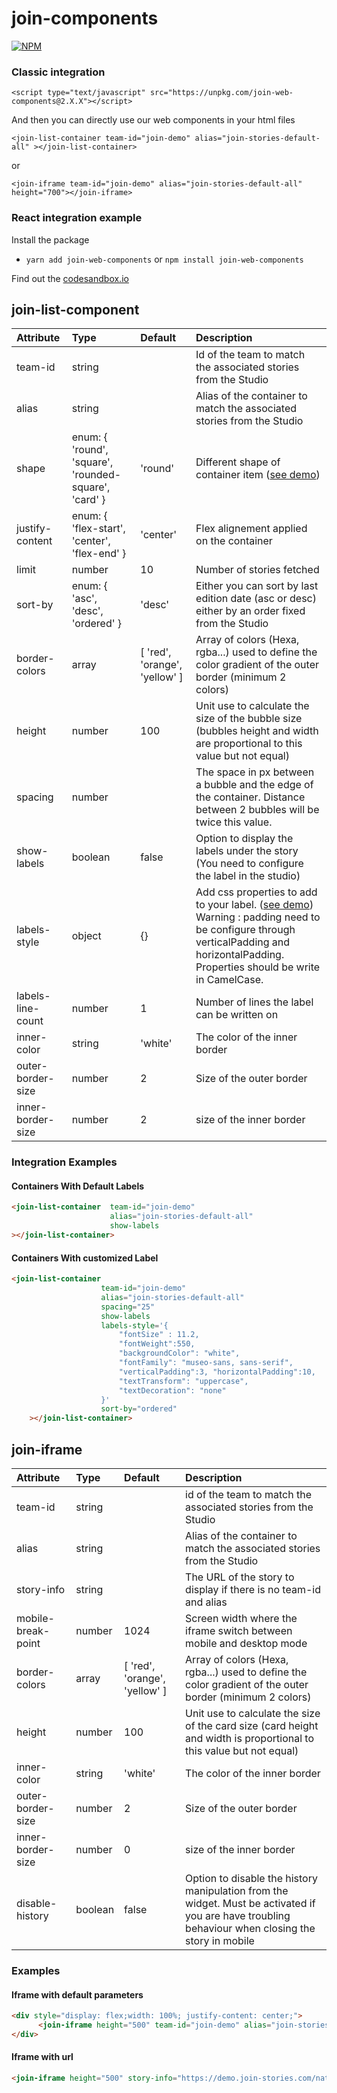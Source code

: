 # join-components  

[![NPM](https://img.shields.io/npm/v/join-web-components.svg)](https://www.npmjs.com/package/join-web-components)

### Classic integration
`<script type="text/javascript" src="https://unpkg.com/join-web-components@2.X.X"></script>`

And then you can directly use our web components in your html files

`<join-list-container team-id="join-demo" alias="join-stories-default-all" ></join-list-container>`

or

`<join-iframe team-id="join-demo" alias="join-stories-default-all" height="700"></join-iframe>`

### React integration example
Install the package
- `yarn add join-web-components` or `npm install join-web-components`

Find out the [codesandbox.io](https://codesandbox.io/s/join-web-components-react-nhrds)

## join-list-component  
| Attribute             |  Type         | Default       |  Description |  
| :-------------------- | :---------------------------------------------------- | :---------------------------- | :---------------------------------------------------------------------------------------------------------------- |  
| team-id               | string                                                |                               | Id of the team to match the associated stories from the Studio                                                    |  
| alias                 | string                                                |                               | Alias of the container to match the associated stories from the Studio                                            |  
| shape                 | enum: { 'round', 'square', 'rounded-square', 'card' } | 'round'                       | Different shape of container item ([see demo](https://demo.teamjoin.fr/ "see demo"))                              |  
| justify-content       | enum: { 'flex-start', 'center', 'flex-end' }          | 'center'                      | Flex alignement applied on the container                                                                          |  
| limit                 | number                                                | 10                            | Number of stories fetched                                                                                         |  
| sort-by               | enum: { 'asc', 'desc', 'ordered' }                    | 'desc'                        | Either you can sort by last edition date (asc or desc) either by an order fixed from the Studio                   |
| border-colors         | array                                                 | [ 'red', 'orange', 'yellow' ] | Array of colors (Hexa, rgba...) used to define the color gradient of the outer border (minimum 2 colors)          |  
| height                | number                                                | 100                           | Unit use to calculate the size of the bubble size (bubbles height and width are proportional to this value but not equal) |  
| spacing               | number                                                |                               | The space in px between a bubble and the edge of the container. Distance between 2 bubbles will be twice this value. |  
| show-labels           | boolean                                               | false                         | Option to display the labels under the story (You need to configure the label in the studio)                      |  
| labels-style          | object                                                | {}                            | Add css properties to add to your label. ([see demo](https://codesandbox.io/s/join-web-components-uqf3j)) Warning : padding need to be configure through verticalPadding and horizontalPadding. Properties should be write in CamelCase. |  
| labels-line-count     | number                                                | 1                             | Number of lines the label can be written on |  
| inner-color           | string                                                | 'white'                       | The color of the inner border |  
| outer-border-size     | number                                                | 2                             | Size of the outer border |  
| inner-border-size     | number                                                | 2                             | size of the inner border |  
  
### Integration Examples

#### Containers With Default Labels

```html
<join-list-container  team-id="join-demo"
                      alias="join-stories-default-all"
                      show-labels
></join-list-container>
```

#### Containers With customized Label

```html
<join-list-container 
                    team-id="join-demo"
                    alias="join-stories-default-all"
                    spacing="25"
                    show-labels
                    labels-style='{
                        "fontSize" : 11.2,
                        "fontWeight":550,
                        "backgroundColor": "white",
                        "fontFamily": "museo-sans, sans-serif",
                        "verticalPadding":3, "horizontalPadding":10,
                        "textTransform": "uppercase",
                        "textDecoration": "none"
                    }'
                    sort-by="ordered"
    ></join-list-container>
```

## join-iframe  

| Attribute             |  Type         | Default       |  Description |  
| :-------------------- | :---------------------------------------------------- | :---------------------------- | :---------------------------------------------------------------------------------------------------------------- |  
| team-id               | string                                                |                               | id of the team to match the associated stories from the Studio                                                    |  
| alias                 | string                                                |                               | Alias of the container to match the associated stories from the Studio                                            |  
| story-info            | string                                                |                               | The URL of the story to display if there is no team-id and alias                                                  |  
| mobile-break-point    | number                                                | 1024                          | Screen width where the iframe switch between mobile and desktop mode                                              |  
| border-colors         | array                                                 | [ 'red', 'orange', 'yellow' ] | Array of colors (Hexa, rgba...) used to define the color gradient of the outer border (minimum 2 colors)          |  
| height                | number                                                | 100                           | Unit use to calculate the size of the card size (card height and width is proportional to this value but not equal)                                                                     |  
| inner-color           | string                                                | 'white'                       | The color of the inner border |  
| outer-border-size     | number                                                | 2                             | Size of the outer border |  
| inner-border-size     | number                                                | 0                             | size of the inner border |  
| disable-history       | boolean                                               | false                         | Option to disable the history manipulation from the widget. Must be activated if you are have troubling behaviour when closing the story in mobile |  


### Examples

#### Iframe with default parameters
```html
<div style="display: flex;width: 100%; justify-content: center;">
      <join-iframe height="500" team-id="join-demo" alias="join-stories-default-all"></join-iframe>
</div>
```

#### Iframe with url
```html
<join-iframe height="500" story-info="https://demo.join-stories.com/naturalizer-UkSVfXhMT/"></join-iframe>
```